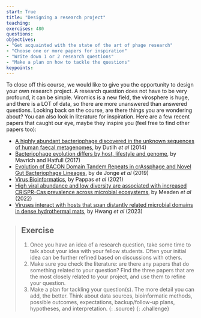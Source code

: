 ```yaml
---
start: True
title: "Designing a research project"
teaching: 
exercises: 480
questions:
objectives:
- "Get acquainted with the state of the art of phage research"
- "Choose one or more papers for inspiration"
- "Write down 1 or 2 research questions"
- "Make a plan on how to tackle the questions"
keypoints:
---
```


To close off this course, we would like to give you the opportunity to design your own research project. 
A research question does not have to be very profound, it can be simple. 
Viromics is a new field, the virosphere is huge, and there is a LOT of data, so there are more unanswered than answered questions. 
Looking back on the course, are there things you are wondering about? 
You can also look in literature for inspiration. 
Here are a few recent papers that caught our eye, maybe they inspire you (feel free to find other papers too): 
- [A highly abundant bacteriophage discovered in the unknown sequences of human faecal metagenomes](https://www.nature.com/articles/ncomms5498), by Dutilh *et al* (2014)
- [Bacteriophage evolution differs by host, lifestyle and genome](https://www.nature.com/articles/nmicrobiol2017112), by Mavrich and Hatfull (2017)
- [Evolution of BACON Domain Tandem Repeats in crAssphage and Novel Gut Bacteriophage Lineages](https://www.mdpi.com/1999-4915/11/12/1085), by de Jonge *et al* (2019)
- [Virus Bioinformatics](https://www.sciencedirect.com/science/article/abs/pii/B9780128145159000345), by Pappas *et al* (2021)
- [High viral abundance and low diversity are associated with increased CRISPR-Cas prevalence across microbial ecosystems](https://www.sciencedirect.com/science/article/pii/S0960982221014615), by Meaden *et al* (2022)
- [Viruses interact with hosts that span distantly related microbial domains in dense hydrothermal mats](https://www.nature.com/articles/s41564-023-01347-5), by Hwang *et al* (2023)

> ## Exercise
> 1. Once you have an idea of a research question, take some time to talk about your idea with your fellow students.
>    Often your initial idea can be further refined based on discussions with others.
> 2. Make sure you check the literature: are there any papers that do something related to your question?
>    Find the three papers that are the most closely related to your project, and use them to refine your question.
> 3. Make a plan for tackling your question(s).
>    The more detail you can add, the better.
>    Think about data sources, bioinformatic methods, possible outcomes, expectations, backup/follow-up plans, hypotheses, and interpretation.
> {: .source}
{: .challenge}
